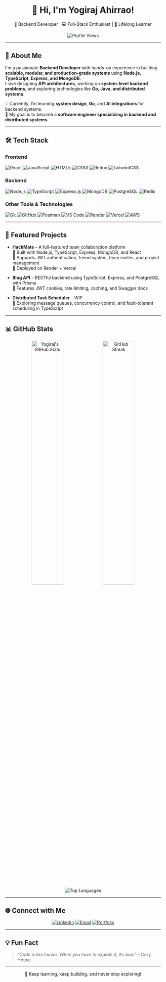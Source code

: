 <h1 align="center">👋 Hi, I'm Yogiraj Ahirrao!</h1>

<p align="center">
  🚀 Backend Developer | 💻 Full-Stack Enthusiast | 🌟 Lifelong Learner  
</p>

<p align="center">
  <img src="https://komarev.com/ghpvc/?username=yogirajdahirrao&label=Profile%20Views&color=brightgreen&style=flat" alt="Profile Views" />
</p>

---

## 🧠 About Me
I'm a passionate **Backend Developer** with hands-on experience in building **scalable, modular, and production-grade systems** using **Node.js, TypeScript, Express, and MongoDB**.  
I love designing **API architectures**, working on **system-level backend problems**, and exploring technologies like **Go, Java, and distributed systems**.

💡 Currently, I’m learning **system design**, **Go**, and **AI integrations** for backend systems.  
🎯 My goal is to become a **software engineer specializing in backend and distributed systems**.

---

## 🛠️ Tech Stack

### **Frontend**
![React](https://img.shields.io/badge/React-61DAFB?style=for-the-badge&logo=react&logoColor=white)
![JavaScript](https://img.shields.io/badge/JavaScript-F7DF1E?style=for-the-badge&logo=javascript&logoColor=black)
![HTML5](https://img.shields.io/badge/HTML5-E34F26?style=for-the-badge&logo=html5&logoColor=white)
![CSS3](https://img.shields.io/badge/CSS3-1572B6?style=for-the-badge&logo=css3&logoColor=white)
![Redux](https://img.shields.io/badge/Redux-764ABC?style=for-the-badge&logo=redux&logoColor=white)
![TailwindCSS](https://img.shields.io/badge/TailwindCSS-06B6D4?style=for-the-badge&logo=tailwindcss&logoColor=white)

### **Backend**
![Node.js](https://img.shields.io/badge/Node.js-339933?style=for-the-badge&logo=node.js&logoColor=white)
![TypeScript](https://img.shields.io/badge/TypeScript-007ACC?style=for-the-badge&logo=typescript&logoColor=white)
![Express.js](https://img.shields.io/badge/Express.js-000000?style=for-the-badge&logo=express&logoColor=white)
![MongoDB](https://img.shields.io/badge/MongoDB-47A248?style=for-the-badge&logo=mongodb&logoColor=white)
![PostgreSQL](https://img.shields.io/badge/PostgreSQL-316192?style=for-the-badge&logo=postgresql&logoColor=white)
![Redis](https://img.shields.io/badge/Redis-DC382D?style=for-the-badge&logo=redis&logoColor=white)

### **Other Tools & Technologies**
![Git](https://img.shields.io/badge/Git-F05032?style=for-the-badge&logo=git&logoColor=white)
![GitHub](https://img.shields.io/badge/GitHub-181717?style=for-the-badge&logo=github&logoColor=white)
![Postman](https://img.shields.io/badge/Postman-FF6C37?style=for-the-badge&logo=postman&logoColor=white)
![VS Code](https://img.shields.io/badge/VS%20Code-007ACC?style=for-the-badge&logo=visualstudiocode&logoColor=white)
![Render](https://img.shields.io/badge/Render-46E3B7?style=for-the-badge&logo=render&logoColor=white)
![Vercel](https://img.shields.io/badge/Vercel-000000?style=for-the-badge&logo=vercel&logoColor=white)
![AWS](https://img.shields.io/badge/AWS-232F3E?style=for-the-badge&logo=amazon-aws&logoColor=white)

---

## 🧩 Featured Projects

- **HackMate** – A full-featured team collaboration platform  
  🔹 Built with Node.js, TypeScript, Express, MongoDB, and React  
  🔹 Supports JWT authentication, friend system, team invites, and project management  
  🔹 Deployed on Render + Vercel  

- **Blog API** – RESTful backend using TypeScript, Express, and PostgreSQL with Prisma  
  🔹 Features JWT cookies, rate limiting, caching, and Swagger docs  

- **Distributed Task Scheduler** – WIP  
  🔹 Exploring message queues, concurrency control, and fault-tolerant scheduling in TypeScript

---

## 📊 GitHub Stats

<p align="center">
  <img src="https://github-readme-stats.vercel.app/api?username=yogirajdahirrao&show_icons=true&theme=radical" alt="Yogiraj's GitHub Stats" width="45%" />
  <img src="https://github-readme-streak-stats.herokuapp.com/?user=yogirajdahirrao&theme=radical" alt="GitHub Streak" width="45%" />
</p>

<p align="center">
  <img src="https://github-readme-stats.vercel.app/api/top-langs/?username=yogirajdahirrao&layout=compact&theme=tokyonight" alt="Top Languages" />
</p>

---

## 🌐 Connect with Me

<p align="center">
  <a href="https://linkedin.com/in/yogirajahirrao123"><img src="https://img.shields.io/badge/LinkedIn-0077B5?style=for-the-badge&logo=linkedin&logoColor=white" alt="LinkedIn"></a>
  <a href="mailto:yogirajahirrao@gmail.com"><img src="https://img.shields.io/badge/Email-D14836?style=for-the-badge&logo=gmail&logoColor=white" alt="Email"></a>
  <a href="#"><img src="https://img.shields.io/badge/Portfolio-24292E?style=for-the-badge&logo=githubpages&logoColor=white" alt="Portfolio"></a>
</p>

---

## 💡 Fun Fact
> _"Code is like humor. When you have to explain it, it’s bad."_ – Cory House

---

<p align="center">
  🚀 Keep learning, keep building, and never stop exploring!
</p>
